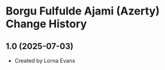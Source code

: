 Borgu Fulfulde Ajami (Azerty) Change History
====================

1.0 (2025-07-03)
----------------
* Created by Lorna Evans

